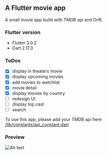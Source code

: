 ## A Flutter movie app

A small movie app build with TMDB api and Drift.

### Flutter version
- Flutter 3.0.2
- Dart 2.17.3

### ToDos

- [x] display in theaters movie
- [x] display upcoming movies
- [x] add movies to watchlist
- [x] movie detail
- [x] display movies by country
- [ ] redesign UI
- [ ] display top cast
- [ ] search

To use this app, please add your TMDB api here: [/lib/constants/api_constant.dart](https://github.com/davidhalasz/movie/blob/dc6e3565d8cffe6b1794060547efa837b81938a0/lib/constants/api_constants.dart)

### Preview
![Alt text](https://github.com/davidhalasz/flutter/blob/main/docs/movie_app_docs/screen_opt.gif)
